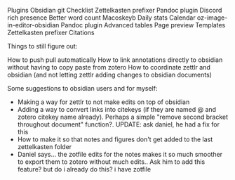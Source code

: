 Plugins
Obsidian git
Checklist
Zettelkasten prefixer
Pandoc plugin
Discord rich presence
Better word count
Macoskeyb
Daily stats
Calendar
oz-image-in-editor-obsidian
Pandoc plugin
Advanced tables
Page preview
Templates
Zettelkasten prefixer
Citations


Things to still figure out:

How to push pull automatically
How to link annotations directly to obsidian without having to copy paste from zotero
How to coordinate zettlr and obsidian (and not letting zettlr adding changes to obsidian documents)




Some suggestions to obsidian users and for myself:
- Making a way for zettlr to not make edits on top of obsidian
- Adding a way to convert links into citekeys (if they are named @ and zotero citekey name already). Perhaps a simple "remove second bracket throughout document" function?. UPDATE: ask daniel, he had a fix for this
- How to make it so that notes and figures don't get added to the last zettelkasten folder 
-  Daniel says... the zotfile edits for the notes makes it so much smoother to export them to zotero without much edits.. Ask him to add this feature? but do i already do this? i have zotfile
